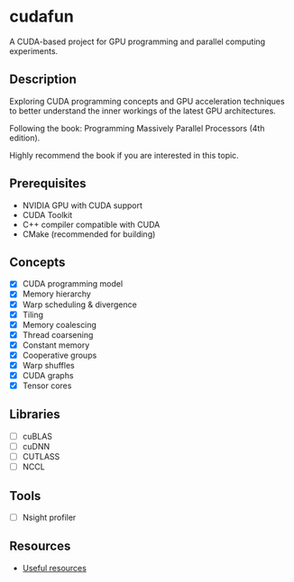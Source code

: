 # cudafun

A CUDA-based project for GPU programming and parallel computing experiments.

## Description

Exploring CUDA programming concepts and GPU acceleration techniques to better understand the inner workings of the latest GPU architectures.

Following the book: Programming Massively Parallel Processors (4th edition).

Highly recommend the book if you are interested in this topic.

## Prerequisites

- NVIDIA GPU with CUDA support
- CUDA Toolkit
- C++ compiler compatible with CUDA
- CMake (recommended for building)

## Concepts
- [x] CUDA programming model
- [x] Memory hierarchy
- [x] Warp scheduling & divergence
- [x] Tiling
- [x] Memory coalescing
- [x] Thread coarsening
- [x] Constant memory
- [x] Cooperative groups
- [x] Warp shuffles
- [x] CUDA graphs
- [x] Tensor cores

## Libraries
- [ ] cuBLAS
- [ ] cuDNN
- [ ] CUTLASS
- [ ] NCCL

## Tools
- [ ] Nsight profiler

## Resources
- [Useful resources](resources/README.md)